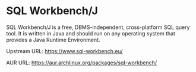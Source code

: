 # SQL Workbench/J

SQL Workbench/J is a free, DBMS-independent, cross-platform SQL query tool. It is written in Java and should run on any operating system that provides a Java Runtime Environment.

Upstream URL: https://www.sql-workbench.eu/

AUR URL: https://aur.archlinux.org/packages/sql-workbench/
